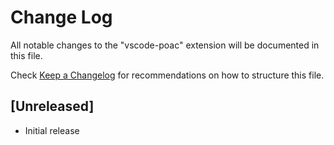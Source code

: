 # Change Log
All notable changes to the "vscode-poac" extension will be documented in this file.

Check [Keep a Changelog](http://keepachangelog.com/) for recommendations on how to structure this file.

## [Unreleased]
- Initial release
